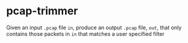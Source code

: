 # pcap-trimmer
Given an input `.pcap` file `in`, produce an output `.pcap` file, `out`, that only contains those packets in `in` that matches a user specified filter
